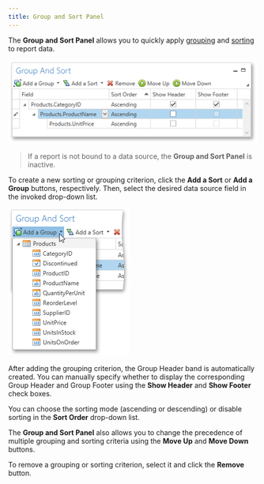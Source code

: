 ```yaml
---
title: Group and Sort Panel
---
```

The **Group and Sort Panel** allows you to quickly apply [grouping](../../../../../interface-elements-for-desktop/articles/report-designer/report-designer-for-wpf/creating-reports/shaping-data/grouping-data.md) and [sorting](../../../../../interface-elements-for-desktop/articles/report-designer/report-designer-for-wpf/creating-reports/shaping-data/sorting-data.md) to report data. 

![WPFDesigner_GroupAndSortPanel](../../../../images/Img121992.png)

> If a report is not bound to a data source, the **Group and Sort Panel** is inactive.

To create a new sorting or grouping criterion, click the **Add a Sort** or **Add a Group** buttons, respectively. Then, select the desired data source field in the invoked drop-down list.

![WPFDesigner_ApplyingGrouping](../../../../images/Img121994.png)

After adding the grouping criterion, the Group Header band is automatically created. You can manually specify whether to display the corresponding Group Header and Group Footer using the **Show Header** and **Show Footer** check boxes.

You can choose the sorting mode (ascending or descending) or disable sorting in the **Sort Order** drop-down list.

The **Group and Sort Panel** also allows you to change the precedence of multiple grouping and sorting criteria using the **Move Up** and **Move Down** buttons.

To remove a grouping or sorting criterion, select it and click the **Remove** button.